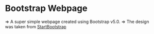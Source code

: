 # Bootstrap Webpage

=> A super simple webpage created using Bootstrap v5.0.
=> The design was taken from [StartBootstrap](https://startbootstrap.com/)